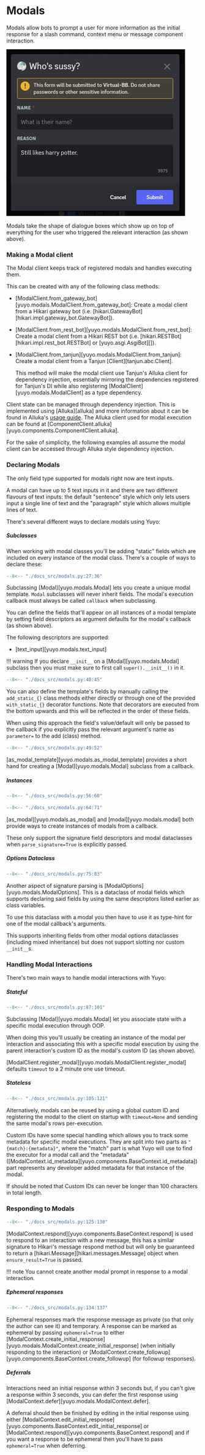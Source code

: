 # Modals

Modals allow bots to prompt a user for more information as the initial response
for a slash command, context menu or message component interaction.

![modal example](./images/modal_example.png)

Modals take the shape of dialogue boxes which show up on top of everything for
the user who triggered the relevant interaction (as shown above).

### Making a Modal client

The Modal client keeps track of registered modals and handles executing them.

This can be created with any of the following class methods:

* [ModalClient.from_gateway_bot][yuyo.modals.ModalClient.from_gateway_bot]:
    Create a modal client from a Hikari gateway bot (i.e.
    [hikari.GatewayBot][hikari.impl.gateway_bot.GatewayBot]).
* [ModalClient.from_rest_bot][yuyo.modals.ModalClient.from_rest_bot]:
    Create a modal client from a Hikari REST bot (i.e.
    [hikari.RESTBot][hikari.impl.rest_bot.RESTBot] or [yuyo.asgi.AsgiBot][]).
* [ModalClient.from_tanjun][yuyo.modals.ModalClient.from_tanjun]:
    Create a modal client from a Tanjun [Client][tanjun.abc.Client].

    This method will make the modal client use  Tanjun's Alluka client for
    dependency injection, essentially mirroring the dependencies registered
    for Tanjun's DI while also registering
    [ModalClient][yuyo.modals.ModalClient] as a type dependency.

Client state can be managed through dependency injection. This is implemented using
[Alluka][alluka] and more information about it can be found in Alluka's
[usage guide](https://alluka.cursed.solutions/usage/). The Alluka client
used for modal execution can be found at
[ComponentClient.alluka][yuyo.components.ComponentClient.alluka].

For the sake of simplicity, the following examples all assume the modal client
can be accessed through Alluka style dependency injection.

### Declaring Modals

The only field type supported for modals right now are text inputs.

A modal can have up to 5 text inputs in it and there are two different
flavours of text inputs: the default "sentence" style which only lets
users input a single line of text and the "paragraph" style which
allows multiple lines of text.

There's several different ways to declare modals using Yuyo:

##### Subclasses

When working with modal classes you'll be adding "static" fields which are
included on every instance of the modal class. There's a couple of ways to
declare these:

```py
--8<-- "./docs_src/modals.py:27:36"
```

Subclassing [Modal][yuyo.modals.Modal] lets you create a unique modal template.
`Modal` subclasses will never inherit fields. The modal's execution callback
must always be called `callback` when subclassing.

You can define the fields that'll appear on all instances of a modal template
by setting field descriptors as argument defaults for the modal's callback
(as shown above).

The following descriptors are supported:

* [text_input][yuyo.modals.text_input]

!!! warning
    If you declare `__init__` on a [Modal][yuyo.modals.Modal] subclass
    then you must make sure to first call `super().__init__()` in it.

```py
--8<-- "./docs_src/modals.py:40:45"
```

You can also define the template's fields by manually calling the `add_static_{}`
class methods either directly or through one of the provided `with_static_{}`
decorator functions. Note that decorators are executed from the bottom upwards
and this will be reflected in the order of these fields.

When using this approach the field's value/default will only be passed to the
callback if you explicitly pass the relevant argument's name as `parameter=` to
the add (class) method.

```py
--8<-- "./docs_src/modals.py:49:52"
```

[as_modal_template][yuyo.modals.as_modal_template] provides a short hand for
creating a [Modal][yuyo.modals.Modal] subclass from a callback.

##### Instances

```py
--8<-- "./docs_src/modals.py:56:60"
```

```py
--8<-- "./docs_src/modals.py:64:71"
```

[as_modal][yuyo.modals.as_modal] and [modal][yuyo.modals.modal] both provide
ways to create instances of modals from a callback.

These only support the signature field descriptors and modal dataclasses when
`parse_signature=True` is explicitly passed.

##### Options Dataclass

```py
--8<-- "./docs_src/modals.py:75:83"
```

Another aspect of signature parsing is [ModalOptions][yuyo.modals.ModalOptions].
This is a dataclass of modal fields which supports declaring said fields by
using the same descriptors listed earlier as class variables.

To use this dataclass with a modal you then have to use it as type-hint for
one of the modal callback's arguments.

This supports inheriting fields from other modal options dataclasses (including
mixed inheritance) but does not support slotting nor custom `__init__`s.

### Handling Modal Interactions

There's two main ways to handle modal interactions with Yuyo:

##### Stateful

```py
--8<-- "./docs_src/modals.py:87:101"
```

Subclassing [Modal][yuyo.modals.Modal] let you associate state with a specific
modal execution through OOP.

When doing this you'll usually be creating an instance of the modal per
interaction and associating this with a specific modal execution by using
the parent interaction's custom ID as the modal's custom ID (as shown above).

[ModalClient.register_modal][yuyo.modals.ModalClient.register_modal] defaults
`timeout` to a 2 minute one use timeout.

##### Stateless

```py
--8<-- "./docs_src/modals.py:105:121"
```

Alternatively, modals can be reused by using a global custom ID and registering the
modal to the client on startup with `timeout=None` and sending the same modal's
rows per-execution.

Custom IDs have some special handling which allows you to track some metadata
for specific modal executions. They are split into two parts as
`"{match}:{metadata}"`, where the "match" part is what Yuyo will use to find
the executor for a modal call and the "metadata"
([ModalContext.id_metadata][yuyo.components.BaseContext.id_metadata]) part
represents any developer added metadata for that instance of the modal.

If should be noted that Custom IDs can never be longer than 100 characters in
total length.

### Responding to Modals

```py
--8<-- "./docs_src/modals.py:125:130"
```

[ModalContext.respond][yuyo.components.BaseContext.respond] is used to
respond to an interaction with a new message, this has a similar signature
to Hikari's message respond method but will only be guaranteed to return a
[hikari.Message][hikari.messages.Message] object when `ensure_result=True` is
passed.

!!! note
    You cannot create another modal prompt in response to a modal interaction.

##### Ephemeral responses

```py
--8<-- "./docs_src/modals.py:134:137"
```

Ephemeral responses mark the response message as private (so that only the
author can see it) and temporary. A response can be marked as ephemeral by
passing `ephemeral=True` to either
[ModalContext.create_initial_response][yuyo.modals.ModalContext.create_initial_response]
(when initially responding to the interaction) or
[ModalContext.create_followup][yuyo.components.BaseContext.create_followup]
(for followup responses).

##### Deferrals

Interactions need an initial response within 3 seconds but, if you can't give a
response within 3 seconds, you can defer the first response using
[ModalContext.defer][yuyo.modals.ModalContext.defer].

A deferral should then be finished by editing in the initial response using either
[ModalContext.edit_initial_response][yuyo.components.BaseContext.edit_initial_response]
or [ModalContext.respond][yuyo.components.BaseContext.respond] and if you
want a response to be ephemeral then you'll have to pass `ephemeral=True` when
deferring.

